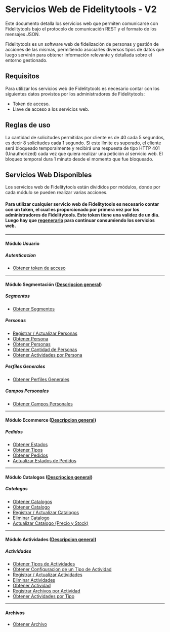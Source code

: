 # Servicios Web de Fidelitytools - V2

Este documento detalla los servicios web que permiten comunicarse con Fidelitytools bajo el protocolo de comunicación REST y el formato de los mensajes JSON.

Fidelitytools es un software web de fidelización de personas y gestión de acciones de las mismas,
permitiendo asociarles diversos tipos de datos que luego servirán para obtener información relevante y
detallada sobre el entorno gestionado.

## Requisitos

Para utilizar los servicios web de Fidelitytools es necesario contar con los siguientes datos provistos por los administradores de Fidelitytools:

* Token de acceso.
* Llave de acceso a los servicios web.

## Reglas de uso

La cantidad de solicitudes permitidas por cliente es de 40 cada 5 segundos, es decir 8 solicitudes cada 1
segundo. Si este límite es superado, el cliente será bloqueado temporalmente y recibirá una respuesta
de tipo HTTP 401 (Unauthorized) cada vez que quiera realizar una petición al servicio web. El bloqueo
temporal dura 1 minuto desde el momento que fue bloqueado.

## Servicios Web Disponibles

Los servicios web de Fidelitytools están divididos por módulos, donde por cada módulo se pueden
realizar varias acciones.

#### Para utilizar cualquier servicio web de Fidelitytools es necesario contar con un token, el cual es proporcionado por primera vez por los administradores de Fidelitytools. Este token tiene una validez de un dia. Luego hay que [regenerarlo](https://github.com/bebeto-fidelitytools/FidelitytoolsWS/blob/master/docs/usuario/autenticaci%C3%B3n.md) para continuar consumiendo los servicios web.

---
#### Módulo Usuario
##### Autenticacion
* [Obtener token de acceso](https://github.com/bebeto-fidelitytools/FidelitytoolsWS/blob/master/docs/usuario/autenticaci%C3%B3n.md)
---
#### Módulo Segmentación ([Descripcion general](https://github.com/bebeto-fidelitytools/FidelitytoolsWS/blob/master/docs/segmentacion/descripcion_general.md))

##### Segmentos
* [Obtener Segmentos](https://github.com/bebeto-fidelitytools/FidelitytoolsWS/blob/master/docs/segmentacion/get_segmentos.md)

##### Personas
* [Registrar / Actualizar Personas](https://github.com/bebeto-fidelitytools/FidelitytoolsWS/blob/master/docs/segmentacion/set_personas.md)
* [Obtener Persona](https://github.com/bebeto-fidelitytools/FidelitytoolsWS/blob/master/docs/segmentacion/get_persona.md)
* [Obtener Personas](https://github.com/bebeto-fidelitytools/FidelitytoolsWS/blob/master/docs/segmentacion/get_personas.md)
* [Obtener Cantidad de Personas](https://github.com/bebeto-fidelitytools/FidelitytoolsWS/blob/master/docs/segmentacion/get_cant_personas.md)
* [Obtener Actividades por Persona](https://github.com/bebeto-fidelitytools/FidelitytoolsWS/blob/master/docs/segmentacion/get_actividades.md)
##### Perfiles Generales
* [Obtener Perfiles Generales](https://github.com/bebeto-fidelitytools/FidelitytoolsWS/blob/master/docs/segmentacion/get_perfil_general.md)
##### Campos Personales
* [Obtener Campos Personales](https://github.com/bebeto-fidelitytools/FidelitytoolsWS/blob/master/docs/segmentacion/get_campo_personal.md)

---
#### Módulo Ecommerce ([Descripcion general](https://github.com/bebeto-fidelitytools/FidelitytoolsWS/blob/master/docs/ecommerce/descripcion_general.md))

##### Pedidos
* [Obtener Estados](https://github.com/bebeto-fidelitytools/FidelitytoolsWS/blob/master/docs/ecommerce/get_estados.md)
* [Obtener Tipos](https://github.com/bebeto-fidelitytools/FidelitytoolsWS/blob/master/docs/ecommerce/get_tipos.md)
* [Obtener Pedidos](https://github.com/bebeto-fidelitytools/FidelitytoolsWS/blob/master/docs/ecommerce/get_pedidos.md)
* [Actualizar Estados de Pedidos](https://github.com/bebeto-fidelitytools/FidelitytoolsWS/blob/master/docs/ecommerce/set_estados.md)

---
#### Módulo Catalogos ([Descripcion general](https://github.com/bebeto-fidelitytools/FidelitytoolsWS/blob/master/docs/catalogos/descripcion_general.md))

##### Catalogos
* [Obtener Catalogos](https://github.com/bebeto-fidelitytools/FidelitytoolsWS/blob/master/docs/catalogos/get_catalogos.md)
* [Obtener Catalogo](https://github.com/bebeto-fidelitytools/FidelitytoolsWS/blob/master/docs/catalogos/get_catalogo.md)
* [Registrar / Actualizar Catalogos](https://github.com/bebeto-fidelitytools/FidelitytoolsWS/blob/master/docs/catalogos/set.md)
* [Eliminar Catalogo](https://github.com/bebeto-fidelitytools/FidelitytoolsWS/blob/master/docs/catalogos/delete.md)
* [Actualizar Catalogo (Precio y Stock)](https://github.com/bebeto-fidelitytools/FidelitytoolsWS/blob/master/docs/catalogos/set_precio_stock_x_productos.md)

---
#### Módulo Actividades ([Descripcion general](https://github.com/bebeto-fidelitytools/FidelitytoolsWS/blob/master/docs/actividades/descripcion_general.md))

##### Actividades
* [Obtener Tipos de Actividades](https://github.com/bebeto-fidelitytools/FidelitytoolsWS/blob/master/docs/actividades/get_tipos.md)
* [Obtener Configuracion de un Tipo de Actividad](https://github.com/bebeto-fidelitytools/FidelitytoolsWS/blob/master/docs/actividades/get_configuracion_tipo.md)
* [Registrar / Actualizar Actividades](https://github.com/bebeto-fidelitytools/FidelitytoolsWS/blob/master/docs/actividades/set.md)
* [Eliminar Actividades](https://github.com/bebeto-fidelitytools/FidelitytoolsWS/tree/master/docs/actividades/delete.md)
* [Obtener Actividad](https://github.com/bebeto-fidelitytools/FidelitytoolsWS/blob/master/docs/actividades/get_actividad.md)
* [Registrar Archivos por Actividad](https://github.com/bebeto-fidelitytools/FidelitytoolsWS/blob/master/docs/actividades/set_archivos.md)
* [Obtener Actividades por Tipo](https://github.com/bebeto-fidelitytools/FidelitytoolsWS/blob/master/docs/actividades/get_actividades_por_tipo.md)

---
#### Archivos
* [Obtener Archivo](https://github.com/bebeto-fidelitytools/FidelitytoolsWS/blob/master/docs/archivos/get_archivo.md)
